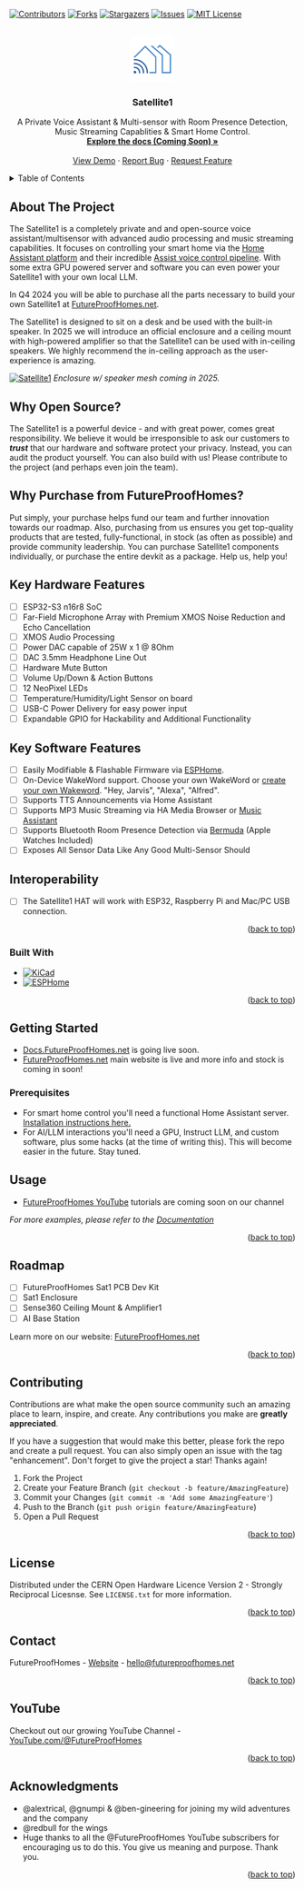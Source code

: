 <a name="readme-top"></a>
<!--
*** Readme based upon Best-README-Template.
-->



<!-- PROJECT SHIELDS -->
<!--
*** I'm using markdown "reference style" links for readability.
*** Reference links are enclosed in brackets [ ] instead of parentheses ( ).
*** See the bottom of this document for the declaration of the reference variables
*** for contributors-url, forks-url, etc. This is an optional, concise syntax you may use.
*** https://www.markdownguide.org/basic-syntax/#reference-style-links
-->
[![Contributors][contributors-shield]][contributors-url]
[![Forks][forks-shield]][forks-url]
[![Stargazers][stars-shield]][stars-url]
[![Issues][issues-shield]][issues-url]
[![MIT License][license-shield]][license-url]


<!-- PROJECT LOGO -->
<br />
<div align="center">
  <a href="https://github.com/FutureProofHomes/Satellite1-Hardware">
    <img src="assets/images/logo.png" alt="Logo" width="80" height="80" style="border-radius:10%">
  </a>

<h3 align="center">Satellite1</h3>

  <p align="center">
    A Private Voice Assistant & Multi-sensor with Room Presence Detection, Music Streaming Capablities & Smart Home Control.
    <br />
    <a href="https://docs.futureproofhomes.net"><strong>Explore the docs (Coming Soon) »</strong></a>
    <br />
    <br />
    <a href="https://www.youtube.com/@futureproofhomes">View Demo</a>
    ·
    <a href="https://github.com/FutureProofHomes/Satellite1-Hardware/issues/new?labels=bug&template=bug-report---.md">Report Bug</a>
    ·
    <a href="https://github.com/FutureProofHomes/Satellite1-Hardware/issues/new?labels=enhancement&template=feature-request---.md">Request Feature</a>
  </p>
</div>



<!-- TABLE OF CONTENTS -->
<details>
  <summary>Table of Contents</summary>
  <ol>
    <li>
      <a href="#about-the-project">About The Project</a>
      <ul>
        <li><a href="#built-with">Built With</a></li>
      </ul>
    </li>
    <li>
      <a href="#getting-started">Getting Started</a>
      <ul>
        <li><a href="#prerequisites">Prerequisites</a></li>
      </ul>
    </li>
    <li><a href="#usage">Usage</a></li>
    <li><a href="#roadmap">Roadmap</a></li>
    <li><a href="#contributing">Contributing</a></li>
    <li><a href="#license">License</a></li>
    <li><a href="#contact">Contact</a></li>
    <li><a href="#acknowledgments">Acknowledgments</a></li>
  </ol>
</details>



<!-- ABOUT THE PROJECT -->
## About The Project
The Satellite1 is a completely private and and open-source voice assistant/multisensor with advanced audio processing and music streaming capabilities. It focuses on controlling your smart home via the [Home Assistant platform](https://www.home-assistant.io/) and their incredible [Assist voice control pipeline](https://www.home-assistant.io/voice_control/). With some extra GPU powered server and software you can even power your Satellite1 with your own local LLM.

In Q4 2024 you will be able to purchase all the parts necessary to build your own Satellite1 at [FutureProofHomes.net](https://futureproofhomes.net).

The Satellite1 is designed to sit on a desk and be used with the built-in speaker.  In 2025 we will introduce an official enclosure and a ceiling mount with high-powered amplifier so that the Satellite1 can be used with in-ceiling speakers.  We highly recommend the in-ceiling approach as the user-experience is amazing.

[![Satellite1][combo_render]](https://futureproofhomes.net/)
<i>Enclosure w/ speaker mesh coming in 2025.</i>

## Why Open Source?
The Satellite1 is a powerful device - and with great power, comes great responsibility.  We believe it would be irresponsible to ask our customers to **_trust_** that our hardware and software protect your privacy.  Instead, you can audit the product yourself.  You can also build with us!  Please contribute to the project (and perhaps even join the team).

## Why Purchase from FutureProofHomes?
Put simply, your purchase helps fund our team and further innovation towards our roadmap.  Also, purchasing from us ensures you get top-quality products that are tested, fully-functional, in stock (as often as possible) and provide community leadership.  You can purchase Satellite1 components individually, or purchase the entire devkit as a package.  Help us, help you!

## Key Hardware Features
- [ ] ESP32-S3 n16r8 SoC
- [ ] Far-Field Microphone Array with Premium XMOS Noise Reduction and Echo Cancellation
- [ ] XMOS Audio Processing
- [ ] Power DAC capable of 25W x 1 @ 8Ohm
- [ ] DAC 3.5mm Headphone Line Out
- [ ] Hardware Mute Button
- [ ] Volume Up/Down & Action Buttons
- [ ] 12 NeoPixel LEDs
- [ ] Temperature/Humidity/Light Sensor on board
- [ ] USB-C Power Delivery for easy power input
- [ ] Expandable GPIO for Hackability and Additional Functionality

## Key Software Features
- [ ] Easily Modifiable & Flashable Firmware via [ESPHome](https://esphome.io/index.html).
- [ ] On-Device WakeWord support.  Choose your own WakeWord or [create your own Wakeword](https://www.home-assistant.io/voice_control/create_wake_word/).  "Hey, Jarvis", "Alexa", "Alfred".
- [ ] Supports TTS Announcements via Home Assistant
- [ ] Supports MP3 Music Streaming via HA Media Browser or [Music Assistant](https://music-assistant.io/)
- [ ] Supports Bluetooth Room Presence Detection via [Bermuda](https://github.com/agittins/bermuda?tab=readme-ov-file) (Apple Watches Included)
- [ ] Exposes All Sensor Data Like Any Good Multi-Sensor Should

## Interoperability
- [ ] The Satellite1 HAT will work with ESP32, Raspberry Pi and Mac/PC USB connection.


<p align="right">(<a href="#readme-top">back to top</a>)</p>


### Built With

* [![KiCad][kicad.org]][kicad-url]
* [![ESPHome][esphome.io]][esphome-url]

<p align="right">(<a href="#readme-top">back to top</a>)</p>



<!-- GETTING STARTED -->
## Getting Started

- [Docs.FutureProofHomes.net](https://docs.futureproofhomes.net) is going live soon.
- [FutureProofHomes.net](https://futureproofhomes.net) main website is live and more info and stock is coming in soon!

<!-- This is an example of how you may give instructions on setting up your project locally.
To get a local copy up and running follow these simple example steps. -->

### Prerequisites

- For smart home control you'll need a functional Home Assistant server.  [Installation instructions here.](https://www.home-assistant.io/installation/)
- For AI/LLM interactions you'll need a GPU, Instruct LLM, and custom software, plus some hacks (at the time of writing this).  This will become easier in the future.  Stay tuned.

<!-- This is an example of how to list things you need to use the software and how to install them.
* npm
  ```sh
  npm install npm@latest -g
  ``` -->


<!-- USAGE EXAMPLES -->
## Usage

- [FutureProofHomes YouTube](https://www.youtube.com/@futureproofhomes) tutorials are coming soon on our channel

<!-- Use this space to show useful examples of how a project can be used. Additional screenshots, code examples and demos work well in this space. You may also link to more resources. -->

_For more examples, please refer to the [Documentation](https://docs.futureproofhomes.net)_

<p align="right">(<a href="#readme-top">back to top</a>)</p>



<!-- ROADMAP -->
## Roadmap

- [ ] FutureProofHomes Sat1 PCB Dev Kit
- [ ] Sat1 Enclosure
- [ ] Sense360 Ceiling Mount & Amplifier1
- [ ] AI Base Station

Learn more on our website: [FutureProofHomes.net](https://futureproofhomes.net)

<p align="right">(<a href="#readme-top">back to top</a>)</p>



<!-- CONTRIBUTING -->
## Contributing

Contributions are what make the open source community such an amazing place to learn, inspire, and create. Any contributions you make are **greatly appreciated**.

If you have a suggestion that would make this better, please fork the repo and create a pull request. You can also simply open an issue with the tag "enhancement".
Don't forget to give the project a star! Thanks again!

1. Fork the Project
2. Create your Feature Branch (`git checkout -b feature/AmazingFeature`)
3. Commit your Changes (`git commit -m 'Add some AmazingFeature'`)
4. Push to the Branch (`git push origin feature/AmazingFeature`)
5. Open a Pull Request

<p align="right">(<a href="#readme-top">back to top</a>)</p>



<!-- LICENSE -->
## License

Distributed under the CERN Open Hardware Licence Version 2 - Strongly Reciprocal Licesnse. See `LICENSE.txt` for more information.

<p align="right">(<a href="#readme-top">back to top</a>)</p>


<!-- CONTACT -->
## Contact

FutureProofHomes  - [Website](https://futureproofhomes.net/) - hello@futureproofhomes.net

<p align="right">(<a href="#readme-top">back to top</a>)</p>

<!-- YouTube -->
## YouTube

Checkout out our growing YouTube Channel  - [YouTube.com/@FutureProofHomes](https://www.youtube.com/@futureproofhomes)

<p align="right">(<a href="#readme-top">back to top</a>)</p>

<!-- ACKNOWLEDGMENTS -->
## Acknowledgments

* @alextrical, @gnumpi & @ben-gineering for joining my wild adventures and the company
* @redbull for the wings
* Huge thanks to all the @FutureProofHomes YouTube subscribers for encouraging us to do this.  You give us meaning and purpose.  Thank you.

<p align="right">(<a href="#readme-top">back to top</a>)</p>



<!-- MARKDOWN LINKS & IMAGES -->
<!-- https://www.markdownguide.org/basic-syntax/#reference-style-links -->
[contributors-shield]: https://img.shields.io/github/contributors/FutureProofHomes/Satellite1-Hardware.svg?style=for-the-badge
[contributors-url]: https://github.com/FutureProofHomes/Satellite1-Hardware/graphs/contributors
[forks-shield]: https://img.shields.io/github/forks/FutureProofHomes/Satellite1-Hardware.svg?style=for-the-badge
[forks-url]: https://github.com/FutureProofHomes/Satellite1-Hardware/network/members
[stars-shield]: https://img.shields.io/github/stars/FutureProofHomes/Satellite1-Hardware.svg?style=for-the-badge
[stars-url]: https://github.com/FutureProofHomes/Satellite1-Hardware/stargazers
[issues-shield]: https://img.shields.io/github/issues/FutureProofHomes/Satellite1-Hardware.svg?style=for-the-badge
[issues-url]: https://github.com/FutureProofHomes/Satellite1-Hardware/issues
[license-shield]: https://img.shields.io/github/license/FutureProofHomes/Satellite1-Hardware.svg?style=for-the-badge
[license-url]: https://github.com/FutureProofHomes/Satellite1-Hardware/blob/master/LICENSE.txt
[linkedin-shield]: https://img.shields.io/badge/-LinkedIn-black.svg?style=for-the-badge&logo=linkedin&colorB=555
[linkedin-url]: https://linkedin.com/in/linkedin_username
[genaimockup]: assets/images/mockup.png
[combo_render]: assets/images/combo_render.png
[kicad.org]: https://img.shields.io/badge/KiCad-314CB0?style=for-the-badge&logo=kicad&logoColor=white
[kicad-url]: https://www.kicad.org/
[esphome.io]: https://img.shields.io/badge/-ESPHome-000000?style=for-the-badge&logo=esphome&logoColor=white
[esphome-url]: https://esphome.io/
